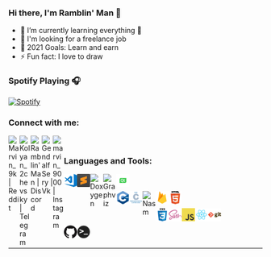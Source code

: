 ### Hi there, I'm Ramblin' Man 👋

- 🌱 I’m currently learning everything 🤔
- 👀 I'm looking for a freelance job
- 🥅 2021 Goals: Learn and earn
- ⚡ Fun fact: I love to draw

### Spotify Playing 🎧

[![Spotify](https://novatorem-tau-eight.vercel.app/api/spotify)](https://open.spotify.com/user/1f2o81mlg1n4v1gj6wnzih0my)

### Connect with me:

[<img align="left" alt="Marvin_9k | Reddit" width="22px" src="https://cdn.jsdelivr.net/npm/simple-icons@v3/icons/reddit.svg" />][reddit]
[<img align="left" alt="Kolyan_2chevsky | Telegram" width="22px" src="https://cdn.jsdelivr.net/npm/simple-icons@v3/icons/telegram.svg" />][telegram]
[<img align="left" alt="Ramblin' Man | Discord" width="22px" src="https://cdn.jsdelivr.net/npm/simple-icons@v3/icons/discord.svg" />][discord]
[<img align="left" alt="Gendalf Sery | Vk" width="22px" src="https://cdn.jsdelivr.net/npm/simple-icons@v3/icons/vk.svg" />][vk]
[<img align="left" alt="marvin_9000 | Instagram" width="22px" src="https://cdn.jsdelivr.net/npm/simple-icons@v3/icons/instagram.svg" />][instagram]

<br>

### Languages and Tools:

[<img align="left" alt="Visual Studio Code" width="26px" src="https://raw.githubusercontent.com/github/explore/80688e429a7d4ef2fca1e82350fe8e3517d3494d/topics/visual-studio-code/visual-studio-code.png" />][VScode]
[<img align="left" alt="Sublime text 3" width="26px" src="https://raw.githubusercontent.com/github/explore/80688e429a7d4ef2fca1e82350fe8e3517d3494d/topics/sublime-text/sublime-text.png" />][Subl]
[<img align="left" alt="Doxygen" width="26px" src="https://avatars1.githubusercontent.com/u/1300762?s=400&v=4" />][Doxygen]
[<img align="left" alt="Graphviz" width="26px" src="https://graphviz.org/Resources/app.png" />][Graphviz]
[<img align="left" alt="Qt" width="26px" src="https://raw.githubusercontent.com/github/explore/80688e429a7d4ef2fca1e82350fe8e3517d3494d/topics/qt/qt.png" />][Qt]
<br>
<br>
[<img align="left" alt="C++" width="26px" src="https://raw.githubusercontent.com/github/explore/80688e429a7d4ef2fca1e82350fe8e3517d3494d/topics/cpp/cpp.png" />][Cpp]
[<img align="left" alt="C" width="26px" src="https://raw.githubusercontent.com/github/explore/80688e429a7d4ef2fca1e82350fe8e3517d3494d/topics/c/c.png" />][C]
[<img align="left" alt="Nasm" width="26px" src="https://nasm.us/images/nasm.png" />][Nasm]
[<img align="left" alt="Firebase" width="26px" src="https://raw.githubusercontent.com/github/explore/80688e429a7d4ef2fca1e82350fe8e3517d3494d/topics/firebase/firebase.png" />][Firebase]
[<img align="left" alt="HTML5" width="26px" src="https://raw.githubusercontent.com/github/explore/80688e429a7d4ef2fca1e82350fe8e3517d3494d/topics/html/html.png" />][Html]
<br>
<br>
[<img align="left" alt="CSS3" width="26px" src="https://raw.githubusercontent.com/github/explore/80688e429a7d4ef2fca1e82350fe8e3517d3494d/topics/css/css.png" />][Css]
[<img align="left" alt="Sass" width="26px" src="https://raw.githubusercontent.com/github/explore/80688e429a7d4ef2fca1e82350fe8e3517d3494d/topics/sass/sass.png" />][Sass]
[<img align="left" alt="JavaScript" width="26px" src="https://raw.githubusercontent.com/github/explore/80688e429a7d4ef2fca1e82350fe8e3517d3494d/topics/javascript/javascript.png" />][Js]
[<img align="left" alt="React" width="26px" src="https://raw.githubusercontent.com/github/explore/80688e429a7d4ef2fca1e82350fe8e3517d3494d/topics/react/react.png" />][React]
[<img align="left" alt="Git" width="26px" src="https://raw.githubusercontent.com/github/explore/80688e429a7d4ef2fca1e82350fe8e3517d3494d/topics/git/git.png" />][Git]
<br>
<br>
[<img align="left" alt="GitHub" width="26px" src="https://raw.githubusercontent.com/github/explore/78df643247d429f6cc873026c0622819ad797942/topics/github/github.png" />][GitHub]
[<img align="left" alt="Terminal" width="26px" src="https://raw.githubusercontent.com/github/explore/80688e429a7d4ef2fca1e82350fe8e3517d3494d/topics/terminal/terminal.png" />][Terminal]

[reddit]: https://www.reddit.com/user/Marvin_9k
[telegram]: https://t.me/Kolyan_2ch
[discord]: https://discordapp.com/users/721271629493305344
[vk]: https://vk.com/id206972305
[instagram]: https://www.instagram.com/marvin_9000/
[VScode]: https://code.visualstudio.com
[Subl]: https://www.sublimetext.com/3
[Doxygen]: https://www.doxygen.nl/index.html
[Graphviz]: https://graphviz.org
[Qt]: https://www.qt.io
[Cpp]: https://isocpp.org
[C]: https://www.iso.org/home.html
[Nasm]: https://nasm.us/index.php
[Firebase]: https://firebase.google.com
[Html]: https://www.w3.org/html/
[Css]: https://www.w3.org/Style/CSS/
[Sass]: https://sass-lang.com
[Js]: https://developer.mozilla.org/ru/docs/Web/JavaScript
[React]: https://reactjs.org
[Git]: https://git-scm.com
[GitHub]: https://github.com
[Terminal]: #

<br>

---
